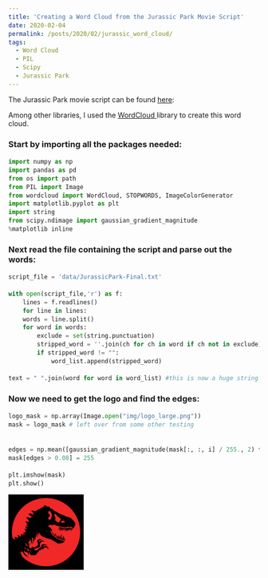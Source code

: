```yaml
---
title: 'Creating a Word Cloud from the Jurassic Park Movie Script'
date: 2020-02-04
permalink: /posts/2020/02/jurassic_word_cloud/
tags:
  - Word Cloud
  - PIL
  - Scipy
  - Jurassic Park
---
```


The Jurassic Park movie script can be found <a href = "https://www.springfieldspringfield.co.uk/movie_script.php?movie=jurassic-park">here</a>: 


Among other libraries, I used the <a href= "http://amueller.github.io/word_cloud"/> WordCloud </a> library to create this word cloud. 

### Start by importing all the packages needed:

```python
import numpy as np
import pandas as pd
from os import path
from PIL import Image
from wordcloud import WordCloud, STOPWORDS, ImageColorGenerator
import matplotlib.pyplot as plt
import string
from scipy.ndimage import gaussian_gradient_magnitude
%matplotlib inline
```

### Next read the file containing the script and parse out the words:

```python
script_file = 'data/JurassicPark-Final.txt'

with open(script_file,'r') as f:
    lines = f.readlines()
    for line in lines:
	words = line.split()
	for word in words:
	    exclude = set(string.punctuation)
	    stripped_word = ''.join(ch for ch in word if ch not in exclude) # Exclude punctuation
	    if stripped_word != "":
	        word_list.append(stripped_word)

text = " ".join(word for word in word_list) #this is now a huge string containing the entire script!

```

### Now we need to get the logo and find the edges:

```python
logo_mask = np.array(Image.open("img/logo_large.png"))
mask = logo_mask # left over from some other testing


edges = np.mean([gaussian_gradient_magnitude(mask[:, :, i] / 255., 2) for i in range(3)], axis=0)
mask[edges > 0.08] = 255

plt.imshow(mask)
plt.show()
```

<img src="../images/logo_large.png" alt="Jurassic" style="width:30%">









